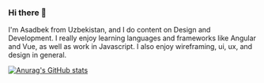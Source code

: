 ### Hi there 👋

I'm Asadbek from Uzbekistan, and I do content on Design and Development. I really enjoy learning languages and frameworks like Angular and Vue, as well as work in Javascript. I also enjoy wireframing, ui, ux, and design in general.

[![Anurag's GitHub stats](https://github-readme-stats.vercel.app/api?username=NazarovAsadbek)](https://github.com/anuraghazra/github-readme-stats)
